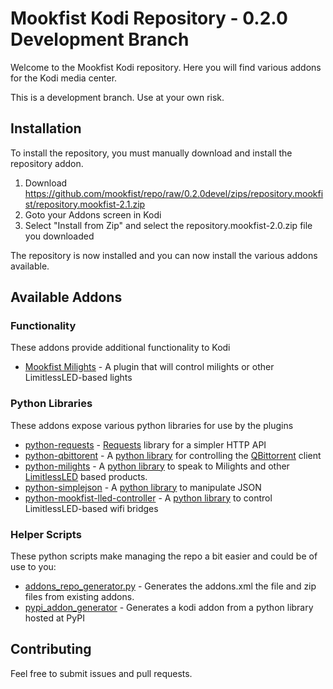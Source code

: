 Mookfist Kodi Repository - 0.2.0 Development Branch
===================================================

Welcome to the Mookfist Kodi repository. Here you will find various addons for the Kodi media center.

This is a development branch. Use at your own risk.

## Installation

To install the repository, you must manually download and install the repository addon.

1. Download https://github.com/mookfist/repo/raw/0.2.0devel/zips/repository.mookfist/repository.mookfist-2.1.zip
2. Goto your Addons screen in Kodi
3. Select "Install from Zip" and select the repository.mookfist-2.0.zip file you downloaded

The repository is now installed and you can now install the various addons available.

## Available Addons

### Functionality

These addons provide additional functionality to Kodi

* [Mookfist Milights](https://github.com/mookfist/repo/tree/0.2.0devel/script.service.mookfist-milights) - A plugin that will control milights or other LimitlessLED-based lights

### Python Libraries

These addons expose various python libraries for use by the plugins

* [python-requests](https://github.com/mookfist/repo/tree/0.2.0devel/script.module.python-requests) -  [Requests](http://docs.python-requests.org/en/latest/) library for a simpler HTTP API
* [python-qbittorent](https://github.com/mookfist/repo/tree/0.2.0devel/script.module.python-qbittorrent ) - A [python library](https://pypi.python.org/pypi/qbittorrent) for controlling the [QBittorrent](http://www.qbittorrent.org) client
* [python-milights](https://github.com/mookfist/repo/tree/0.2.0devel/script.module.python-milights) - A [python library](https://pypi.python.org/pypi/milight) to speak to Milights and other [LimitlessLED](http://www.limitlessled.com) based products.
* [python-simplejson](https://github.com/mookfist/repo/tree/0.2.0devel/script.module.python-simplejson) - A [python library](https://pypi.python.org/pypi/simplejson) to manipulate JSON
* [python-mookfist-lled-controller](https://github.com/repo/tree/0.2.0devel/script.module.python-mookfist-lled-controller) - A [python library](https://pypi.python.org/pypi/mookfist-lled-controller) to control LimitlessLED-based wifi bridges

### Helper Scripts

These python scripts make managing the repo a bit easier and could be of use to you:

* [addons_repo_generator.py](https://github.com/mookfist/repo/blob/0.2.0devel/addons_repo_generator.py) - Generates the addons.xml the file and zip files from existing addons.
* [pypi_addon_generator](https://github.com/mookfist/repo/blob/0.2.0devel/pypi_addon_generator.py) - Generates a kodi addon from a python library hosted at PyPI


## Contributing

Feel free to submit issues and pull requests.
